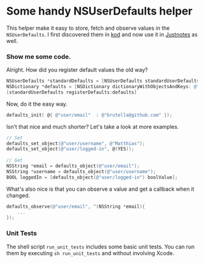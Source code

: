 # Some handy NSUserDefaults helper

This helper make it easy to store, fetch and observe values in the `NSUserDefaults`. I first discovered them in [kod](https://github.com/rsms/kod/blob/master/src/kconf.h) and now use it in [Justnotes](http://selfcoded.com/justnotes) as well.

### Show me some code.

Alright. How did you register default values the old way?

```objective-c
NSUserDefaults *standardDefaults = [NSUserDefaults standardUserDefaults];
NSDictionary *defaults = [NSDictionary dictionaryWithObjectsAndKeys: @"brutella@github.com", @"user/email"];
[standardUserDefaults registerDefaults:defaults]
```
		
Now, do it the easy way.

```objective-c
defaults_init( @{ @"user/email"  : @"brutella@github.com" });
```

Isn't that nice and much shorter? Let's take a look at more examples.
	
```objective-c
// Set
defaults_set_object(@"user/username", @"Matthias");
defaults_set_object(@"user/logged-in", @(YES));
	
// Get
NSString *email = defaults_object(@"user/email");
NSString *username = defaults_object(@"user/username");
BOOL loggedIn = [defaults_object(@"user/logged-in") boolValue];
```

What's also nice is that you can observe a value and get a callback when it changed.

```objective-c
defaults_observe(@"user/email", ^(NSString *email){
    ...
});
```

### Unit Tests
The shell script `run_unit_tests` includes some basic unit tests. You can run them by executing `sh run_unit_tests` and without involving Xcode.
